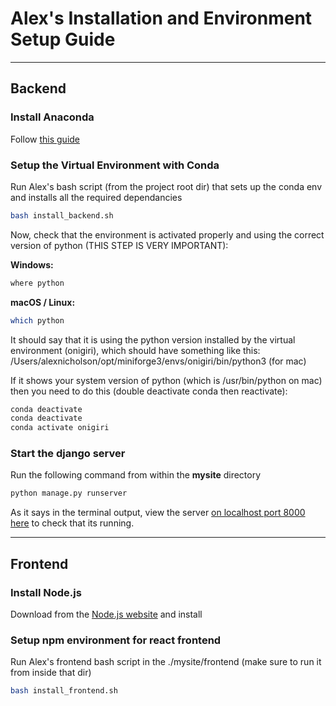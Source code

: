 # Alex's Installation and Environment Setup Guide

---

## Backend

### Install Anaconda

Follow [this guide](https://docs.anaconda.com/anaconda/install/)

### Setup the Virtual Environment with Conda

Run Alex's bash script (from the project root dir) that sets up the conda env and installs all the required dependancies

```bash
bash install_backend.sh
```

Now, check that the environment is activated properly and using the correct version of python (THIS STEP IS VERY IMPORTANT):

**Windows:**

```bash
where python
```

**macOS / Linux:**

```bash
which python
```

It should say that it is using the python version installed by the virtual environment (onigiri), which should have something like this:
/Users/alexnicholson/opt/miniforge3/envs/onigiri/bin/python3 (for mac)

If it shows your system version of python (which is /usr/bin/python on mac) then you need to do this (double deactivate conda then reactivate):

```bash
conda deactivate
conda deactivate
conda activate onigiri
```

### Start the django server

Run the following command from within the **mysite** directory

```bash
python manage.py runserver
```

As it says in the terminal output, view the server [on localhost port 8000 here](http://127.0.0.1:8000/) to check that its running.

---

## Frontend

### Install Node.js

Download from the [Node.js website](https://nodejs.org/en/download/) and install

### Setup npm environment for react frontend

Run Alex's frontend bash script in the ./mysite/frontend (make sure to run it from inside that dir)

```bash
bash install_frontend.sh
```

